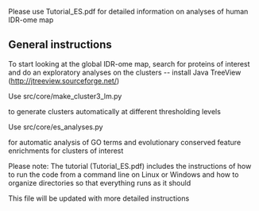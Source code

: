 Please use Tutorial_ES.pdf for detailed information on analyses of human IDR-ome map


General instructions 
-----------------------

To start looking at the global IDR-ome map, search for proteins of interest and do an exploratory analyses on the clusters
    -- install Java TreeView (http://jtreeview.sourceforge.net/)
    
Use
    src/core/make_cluster3_lm.py

   to generate clusters automatically at different thresholding levels
    
Use 
    src/core/es_analyses.py 

  for automatic analysis of GO terms and evolutionary conserved feature enrichments for clusters of interest

Please note: The tutorial (Tutorial_ES.pdf) includes the instructions of how to run the code from a command line on Linux or Windows and how to organize directories so that everything runs as it should

This file will be updated with more detailed instructions
